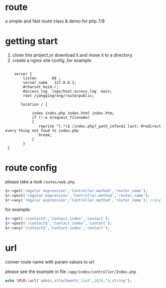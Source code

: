 # route
a simple and fast route class &amp; demo for php 7/8

# getting start

1. clone this project,or download it.and move it to a directory.
2. create a nginx site config ,for example

```nginx

    server {
        listen       80 ;
        server_name   127.0.0.1;
        #charset koi8-r;
        #access_log  logs/host.access.log  main;
        root /yangqingrong/route/public;
        
       location / {
        
            index index.php index.html index.htm;
            if (!-e $request_filename)
            {
               rewrite ^(.*)$ /index.php?_path_info=$1 last; #redirect every thing not foud to index.php
               break;
            }
        }
 }

```

# route config
please take a look `routes/web.php`

```php
$r->get('regular expression','Controller.method','router_name');
$r->post('regular expression','Controller.method','router_name');
$r->any('regular expression','Controller.method','router_name'); //any request method,get or post
```
for example:
```php
$r->get('/contact$','Contact.index','contact');
$r->post('/contact$','Contact.index','contact');
$r->any('/contact$','Contact.index','contact');
```
# url
conver route name with param values to url

please see the example in file `/app/index/controller/Index.php`
```php
echo \M\R::url('admin_attachments_list',1024,"a_string");
```
